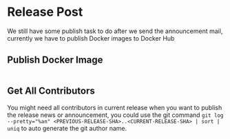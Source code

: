 # Release Post

We still have some publish task to do after we send the announcement mail, currently we have to publish Docker images to
Docker Hub 

## Publish Docker Image

```bash

```

## Get All Contributors

You might need all contributors in current release when you want to publish the release news or announcement, you could
use the git command `git log --pretty="%an" <PREVIOUS-RELEASE-SHA>..<CURRENT-RELEASE-SHA> | sort | uniq` to auto generate
the git author name.
